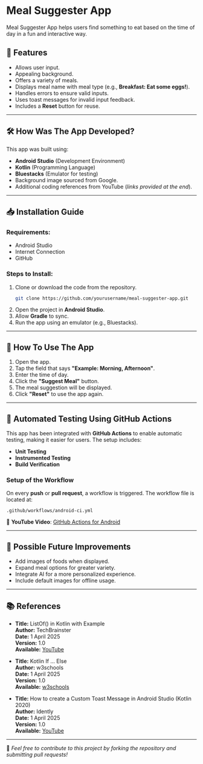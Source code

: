 # Meal Suggester App

Meal Suggester App helps users find something to eat based on the time of day in a fun and interactive way.

## 📌 Features
- Allows user input.
- Appealing background.
- Offers a variety of meals.
- Displays meal name with meal type (e.g., **Breakfast: Eat some eggs!**).
- Handles errors to ensure valid inputs.
- Uses toast messages for invalid input feedback.
- Includes a **Reset** button for reuse.

---

## 🛠️ How Was The App Developed?
This app was built using:
- **Android Studio** (Development Environment)
- **Kotlin** (Programming Language)
- **Bluestacks** (Emulator for testing)
- Background image sourced from Google.
- Additional coding references from YouTube (*links provided at the end*).

---

## 📥 Installation Guide
### **Requirements:**
- Android Studio
- Internet Connection
- GitHub

### **Steps to Install:**
1. Clone or download the code from the repository.
   ```sh
   git clone https://github.com/yourusername/meal-suggester-app.git
   ```
2. Open the project in **Android Studio**.
3. Allow **Gradle** to sync.
4. Run the app using an emulator (e.g., Bluestacks).

---

## 🚀 How To Use The App
1. Open the app.
2. Tap the field that says **"Example: Morning, Afternoon"**.
3. Enter the time of day.
4. Click the **"Suggest Meal"** button.
5. The meal suggestion will be displayed.
6. Click **"Reset"** to use the app again.

---

## 🤖 Automated Testing Using GitHub Actions
This app has been integrated with **GitHub Actions** to enable automatic testing, making it easier for users. The setup includes:
- **Unit Testing**
- **Instrumented Testing**
- **Build Verification**

### **Setup of the Workflow**
On every **push** or **pull request**, a workflow is triggered.
The workflow file is located at:
```
.github/workflows/android-ci.yml
```

🔗 **YouTube Video**: [GitHub Actions for Android](https://youtu.be/s4gVEFLvBbc)

---

## 🔧 Possible Future Improvements
- Add images of foods when displayed.
- Expand meal options for greater variety.
- Integrate AI for a more personalized experience.
- Include default images for offline usage.

---

## 📚 References
- **Title:** ListOf() in Kotlin with Example  
  **Author:** TechBrainster  
  **Date:** 1 April 2025  
  **Version:** 1.0  
  **Available:** [YouTube](https://www.youtube.com/watch?v=NuhDgKOGiNY)

- **Title:** Kotlin If ... Else  
  **Author:** w3schools  
  **Date:** 1 April 2025  
  **Version:** 1.0  
  **Available:** [w3schools](https://www.w3schools.com/kotlin/kotlin_conditions.php)

- **Title:** How to create a Custom Toast Message in Android Studio (Kotlin 2020)  
  **Author:** Idently  
  **Date:** 1 April 2025  
  **Version:** 1.0  
  **Available:** [YouTube](https://www.youtube.com/watch?v=WSx2a99kPY4)

---

📌 *Feel free to contribute to this project by forking the repository and submitting pull requests!*


